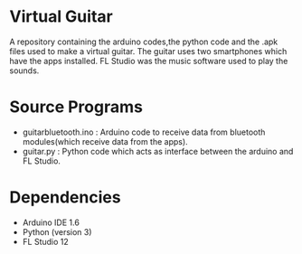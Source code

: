 
# Virtual Guitar
A repository containing the arduino codes,the python code and the .apk files used to make a virtual guitar. The guitar uses two smartphones which have the apps installed.
FL Studio was the music software used to play the sounds.

# Source Programs
* guitarbluetooth.ino : Arduino code to receive data from bluetooth modules(which receive data from the apps).
* guitar.py : Python code which acts as interface between the arduino and FL Studio.

# Dependencies
* Arduino IDE 1.6
* Python (version 3)
* FL Studio 12


